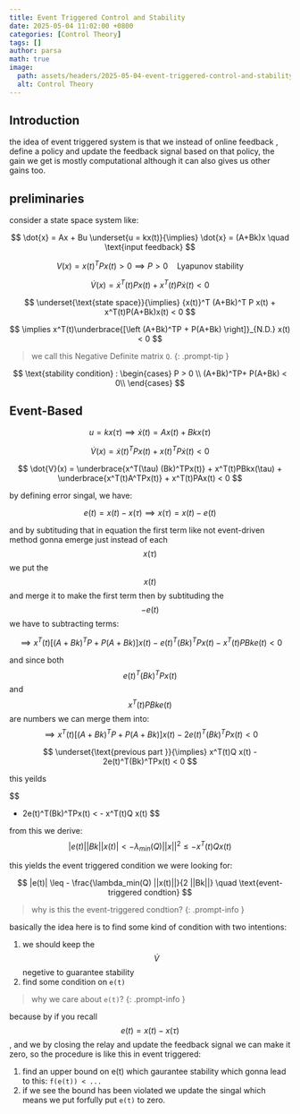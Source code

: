 ```yaml
---
title: Event Triggered Control and Stability
date: 2025-05-04 11:02:00 +0800
categories: [Control Theory]
tags: []
author: parsa
math: true
image:
  path: assets/headers/2025-05-04-event-triggered-control-and-stability.png
  alt: Control Theory
---
```


## Introduction

the idea of event triggered system is that we instead of online feedback , define a policy and update the feedback signal based on that policy, the gain we get is mostly computational although it can also gives us other gains too.

## preliminaries

consider a state space system like:

$$
\dot{x} = Ax + Bu \underset{u = kx(t)}{\implies} \dot{x} = (A+Bk)x \quad \text{input feedback}
$$

$$
V(x) = {x(t)}^TPx(t) > 0 \implies P > 0 \quad \text{Lyapunov stability}
$$

$$
\dot{V}(x) = \dot{x}^T(t)Px(t) + x^T(t)P\dot{x}(t) < 0
$$

$$
\underset{\text{state space}}{\implies} {x(t)}^T (A+Bk)^T P x(t) + x^T(t)P(A+Bk)x(t) < 0 
$$

$$
\implies x^T(t)\underbrace{[\left (A+Bk)^TP + P(A+Bk) \right]}_{N.D.} x(t) < 0
$$

> we call this Negative Definite matrix `Q`.
{: .prompt-tip }

$$
\text{stability condition} :
\begin{cases} 
      P > 0 \\ 
      (A+Bk)^TP+ P(A+Bk) < 0\\
   \end{cases}
$$

## Event-Based

$$
u = kx(\tau) \implies \dot{x}(t) = Ax(t) + Bkx(\tau)
$$

$$
\dot{V}(x) = \dot{x}(t)^TPx(t) + x(t)^TP\dot{x}(t) < 0
$$

$$
\dot{V}(x) = \underbrace{x^T(\tau) (Bk)^TPx(t)} + x^T(t)PBkx(\tau) + \underbrace{x^T(t)A^TPx(t)} + x^T(t)PAx(t) < 0
$$

by defining error singal, we have:

$$
e(t) = x(t) - x(\tau) \implies x(\tau) = x(t) - e(t) 
$$

and by subtituding that in equation the first term like not event-driven method gonna emerge just instead of each $$x(\tau)$$ we put the $$x(t)$$ and merge it to make the first term then by subtituding the $$-e(t)$$ we have to subtracting terms:

$$
\implies x^T(t)[\left (A+Bk)^TP + P(A+Bk) \right] x(t) - e(t)^T(Bk)^TPx(t) - x^T(t)PBke(t) < 0
$$

and since both $$e(t)^T(Bk)^TPx(t)$$ and $$x^T(t)PBke(t) $$ are numbers we can merge them into:
$$
\implies x^T(t)[\left (A+Bk)^TP + P(A+Bk) \right] x(t) - 2e(t)^T(Bk)^TPx(t) < 0
$$

$$
\underset{\text{previous part }}{\implies} x^T(t)Q x(t) - 2e(t)^T(Bk)^TPx(t) < 0
$$

this yeilds 

$$
- 2e(t)^T(Bk)^TPx(t) < - x^T(t)Q x(t)
$$

from this we derive:
$$
|e(t)||Bk||x(t)| < - \lambda_{min}(Q)||x||^2 \leq - x^T(t)Q x(t)
$$

this yields the event triggered condition we were looking for:

$$
|e(t)| \leq - \frac{\lambda_min(Q) ||x(t)||}{2 ||Bk||} \quad \text{event-triggered condtion}
$$

> why is this the event-triggered condtion?
{: .prompt-info }

basically the idea here is to find some kind of condition with two intentions:
1. we should keep the $$\dot{V}$$ negetive to guarantee stability
2. find some condition on `e(t)`

> why we care about `e(t)`?
{: .prompt-info }

because by if you recall $$e(t) = x(t) - x(\tau)$$ , and we by closing the relay and update the feedback signal we can make it zero, so the procedure is like this in event triggered:
1. find an upper bound on e(t) which gaurantee stability which gonna lead to this: `f(e(t)) < ...`
2. if we see the bound has been violated we update the singal which means we put forfully put `e(t)` to zero.
 
